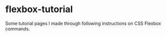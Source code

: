 # flexbox-tutorial
 Some tutorial pages I made through following instructions on CSS Flexbox commands.

